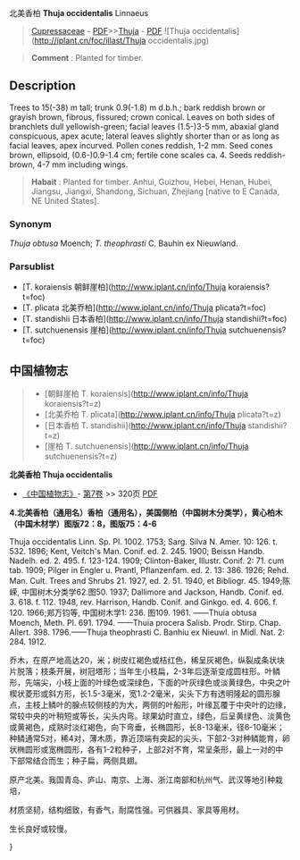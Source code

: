 北美香柏 **Thuja occidentalis** Linnaeus

> [Cupressaceae](http://www.iplant.cn/info/Cupressaceae?t=foc) - [PDF](http://www.iplant.cn/foc/pdf/Cupressaceae.pdf)>>[Thuja](http://www.iplant.cn/info/Thuja?t=foc) - [PDF](http://www.iplant.cn/foc/pdf/Thuja.pdf)
![Thuja occidentalis](http://iplant.cn/foc/illast/Thuja occidentalis.jpg)

> **Comment** : 
> Planted for timber.

## Description

Trees to 15(-38) m tall; trunk 0.9(-1.8) m d.b.h.; bark reddish brown or grayish brown, fibrous, fissured; crown conical. Leaves on both sides of branchlets dull yellowish-green; facial leaves (1.5-)3-5 mm, abaxial gland conspicuous, apex acute; lateral leaves slightly shorter than or as long as facial leaves, apex incurved. Pollen cones reddish, 1-2 mm. Seed cones brown, ellipsoid, (0.6-)0.9-1.4 cm; fertile cone scales ca. 4. Seeds reddish-brown, 4-7 mm including wings.

> **Habait** : 
> Planted for timber. Anhui, Guizhou, Hebei, Henan, Hubei, Jiangsu, Jiangxi, Shandong, Sichuan, Zhejiang [native to E Canada, NE United States].

### Synonym
*Thuja obtusa* Moench; *T. theophrasti* C. Bauhin ex Nieuwland.

### Parsublist

* [T.  koraiensis  朝鲜崖柏](http://www.iplant.cn/info/Thuja koraiensis?t=foc)
* [T.  plicata  北美乔柏](http://www.iplant.cn/info/Thuja plicata?t=foc)
* [T.  standishii  日本香柏](http://www.iplant.cn/info/Thuja standishii?t=foc)
* [T.  sutchuenensis  崖柏](http://www.iplant.cn/info/Thuja sutchuenensis?t=foc)

## 中国植物志

> * [朝鲜崖柏  T.  koraiensis](http://www.iplant.cn/info/Thuja koraiensis?t=z)
> * [北美乔柏  T.  plicata](http://www.iplant.cn/info/Thuja plicata?t=z)
> * [日本香柏  T.  standishii](http://www.iplant.cn/info/Thuja standishii?t=z)
> * [崖柏  T.  sutchuenensis](http://www.iplant.cn/info/Thuja sutchuenensis?t=z)

**北美香柏 Thuja occidentalis**

* [《中国植物志》](http://www.iplant.cn/frps)- [第7卷](http://www.iplant.cn/frps/vol/7) >> 320页 [PDF](http://www.iplant.cn/frps/pdf/7/320a.pdf)

**4.北美香柏（通用名）香柏（通用名），美国侧柏（中国树木分类学），黄心柏木 （中国木材学）图版72：8，图版75：4-6**

Thuja occidentalis Linn. Sp. Pl. 1002. 1753; Sarg. Silva N. Amer. 10: 126. t. 532. 1896; Kent, Veitch's Man. Conif. ed. 2. 245. 1900; Beissn Handb. Nadelh. ed. 2. 495. f. 123-124. 1909; Clinton-Baker, Illustr. Conif. 2: 71. cum tab. 1909; Pilger in Engler u. Prantl, Pflanzenfam. ed. 2. 13: 386. 1926; Rehd. Man. Cult. Trees and Shrubs 21. 1927, ed. 2. 51. 1940, et Bibliogr. 45. 1949;陈嵘, 中国树木分类学62.图50. 1937; Dallimore and Jackson, Handb. Conif. ed. 3. 618. f. 112. 1948, rev. Harrison, Handb. Conif. and Ginkgo. ed. 4. 606. f. 120. 1966;郑万钧等, 中国树木学1: 236. 图109. 1961. ——Thuia obtusa Moench, Meth. Pl. 691. 1794. ——Thuia procera Salisb. Prodr. Stirp. Chap. Allert. 398. 1796.——Thuja theophrasti C. Banhiu ex Nieuwl. in Midl. Nat. 2: 284. 1912.

乔木，在原产地高达20，米；树皮红褐色或桔红色，稀呈灰褐色，纵裂成条状块片脱落；枝条开展，树冠塔形；当年生小枝扁，2-3年后逐渐变成圆柱形。叶鳞形，先端尖，小枝上面的叶绿色或深绿色，下面的叶灰绿色或淡黄绿色，中央之叶楔状菱形或斜方形，长1.5-3毫米，宽1.2-2毫米，尖头下方有透明隆起的圆形腺点，主枝上鳞叶的腺点较侧枝的为大，两侧的叶船形，叶缘瓦覆于中央叶的边缘，常较中央的叶稍短或等长，尖头内弯。球果幼时直立，绿色，后呈黄绿色、淡黄色或黄褐色，成熟时淡红褐色，向下弯垂，长椭圆形，长8-13毫米，径6-10毫米；种鳞通常5对，稀4对，薄木质，靠近顶端有突起的尖头，下部2-3对种鳞能育，卵状椭圆形或宽椭圆形，各有1-2粒种子，上部2对不育，常呈条形，最上一对的中下部常结合而生；种子扁，两侧具翅。

原产北美。我国青岛、庐山、南京、上海、浙江南部和杭州气、武汉等地引种栽培，

材质坚韧，结构细致，有香气，耐腐性强。可供器具、家具等用材。

生长良好或较慢。

}